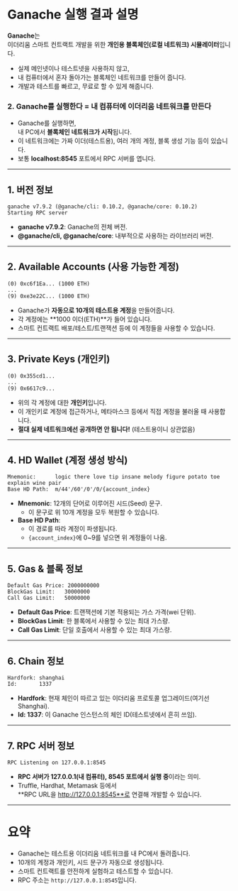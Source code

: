 
# Ganache 실행 결과 설명

**Ganache**는  
이더리움 스마트 컨트랙트 개발을 위한 **개인용 블록체인(로컬 네트워크) 시뮬레이터**입니다.

- 실제 메인넷이나 테스트넷을 사용하지 않고,
- 내 컴퓨터에서 혼자 돌아가는 블록체인 네트워크를 만들어 줍니다.
- 개발과 테스트를 빠르고, 무료로 할 수 있게 해줍니다.


### 2. **Ganache를 실행한다 = 내 컴퓨터에 이더리움 네트워크를 만든다**

- Ganache를 실행하면,  
    내 PC에서 **블록체인 네트워크가 시작**됩니다.
- 이 네트워크에는 가짜 이더(테스트용), 여러 개의 계정, 블록 생성 기능 등이 있습니다.
- 보통 **localhost:8545** 포트에서 RPC 서버를 엽니다.
---

## 1. **버전 정보**
```
ganache v7.9.2 (@ganache/cli: 0.10.2, @ganache/core: 0.10.2)
Starting RPC server
```
- **ganache v7.9.2**: Ganache의 전체 버전.
- **@ganache/cli, @ganache/core**: 내부적으로 사용하는 라이브러리 버전.

---

## 2. **Available Accounts (사용 가능한 계정)**
```
(0) 0xc6f1Ea... (1000 ETH)
...
(9) 0xe3e22C... (1000 ETH)
```
- Ganache가 **자동으로 10개의 테스트용 계정**을 만들어줍니다.
- 각 계정에는 **1000 이더(ETH)**가 들어 있습니다.
- 스마트 컨트랙트 배포/테스트/트랜잭션 등에 이 계정들을 사용할 수 있습니다.

---

## 3. **Private Keys (개인키)**
```
(0) 0x355cd1...
...
(9) 0x6617c9...
```
- 위의 각 계정에 대한 **개인키**입니다.
- 이 개인키로 계정에 접근하거나, 메타마스크 등에서 직접 계정을 불러올 때 사용합니다.
- **절대 실제 네트워크에선 공개하면 안 됩니다!** (테스트용이니 상관없음)

---

## 4. **HD Wallet (계정 생성 방식)**
```
Mnemonic:      logic there love tip insane melody figure potato toe explain wine pair
Base HD Path:  m/44'/60'/0'/0/{account_index}
```
- **Mnemonic**: 12개의 단어로 이루어진 시드(Seed) 문구.  
  - 이 문구로 위 10개 계정을 모두 복원할 수 있습니다.
- **Base HD Path**:  
  - 이 경로를 따라 계정이 파생됩니다.  
  - `{account_index}`에 0~9를 넣으면 위 계정들이 나옴.

---

## 5. **Gas & 블록 정보**
```
Default Gas Price: 2000000000
BlockGas Limit:   30000000
Call Gas Limit:   50000000
```
- **Default Gas Price**: 트랜잭션에 기본 적용되는 가스 가격(wei 단위).
- **BlockGas Limit**: 한 블록에서 사용할 수 있는 최대 가스량.
- **Call Gas Limit**: 단일 호출에서 사용할 수 있는 최대 가스량.

---

## 6. **Chain 정보**
```
Hardfork: shanghai
Id:       1337
```
- **Hardfork**: 현재 체인이 따르고 있는 이더리움 프로토콜 업그레이드(여기선 Shanghai).
- **Id: 1337**: 이 Ganache 인스턴스의 체인 ID(테스트넷에서 흔히 쓰임).

---

## 7. **RPC 서버 정보**
```
RPC Listening on 127.0.0.1:8545
```
- **RPC 서버가 127.0.0.1(내 컴퓨터), 8545 포트에서 실행 중**이라는 의미.
- Truffle, Hardhat, Metamask 등에서  
  **RPC URL을 http://127.0.0.1:8545**로 연결해 개발할 수 있습니다.

---

# 요약

- Ganache는 테스트용 이더리움 네트워크를 내 PC에서 돌려줍니다.
- 10개의 계정과 개인키, 시드 문구가 자동으로 생성됩니다.
- 스마트 컨트랙트를 안전하게 실험하고 테스트할 수 있습니다.
- RPC 주소는 `http://127.0.0.1:8545`입니다.
